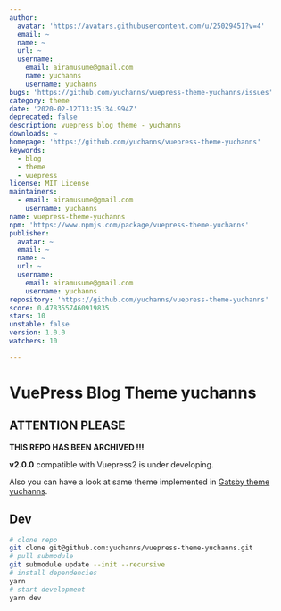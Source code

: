 ```yaml
---
author:
  avatar: 'https://avatars.githubusercontent.com/u/25029451?v=4'
  email: ~
  name: ~
  url: ~
  username:
    email: airamusume@gmail.com
    name: yuchanns
    username: yuchanns
bugs: 'https://github.com/yuchanns/vuepress-theme-yuchanns/issues'
category: theme
date: '2020-02-12T13:35:34.994Z'
deprecated: false
description: vuepress blog theme - yuchanns
downloads: ~
homepage: 'https://github.com/yuchanns/vuepress-theme-yuchanns'
keywords:
  - blog
  - theme
  - vuepress
license: MIT License
maintainers:
  - email: airamusume@gmail.com
    username: yuchanns
name: vuepress-theme-yuchanns
npm: 'https://www.npmjs.com/package/vuepress-theme-yuchanns'
publisher:
  avatar: ~
  email: ~
  name: ~
  url: ~
  username:
    email: airamusume@gmail.com
    username: yuchanns
repository: 'https://github.com/yuchanns/vuepress-theme-yuchanns'
score: 0.4783557460919835
stars: 10
unstable: false
version: 1.0.0
watchers: 10

---
```


# VuePress Blog Theme yuchanns
## ATTENTION PLEASE
**THIS REPO HAS BEEN ARCHIVED !!!**

**v2.0.0** compatible with Vuepress2 is under developing.

Also you can have a look at same theme implemented in [Gatsby theme yuchanns](https://github.com/yuchanns/gatsby-theme-yuchanns).

## Dev
```bash
# clone repo
git clone git@github.com:yuchanns/vuepress-theme-yuchanns.git
# pull submodule
git submodule update --init --recursive
# install dependencies
yarn
# start development
yarn dev
```
